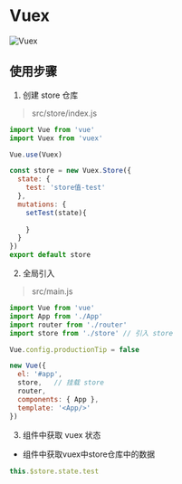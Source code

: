 # Vuex

![Vuex](https://gitcdn.xiaodongxier.com/image/note-page/20230807063134.png)


## 使用步骤

1. 创建 store 仓库

> src/store/index.js

```js
import Vue from 'vue'
import Vuex from 'vuex'

Vue.use(Vuex)

const store = new Vuex.Store({
  state: {
    test: 'store值-test'
  },
  mutations: {
    setTest(state){
      
    }
  }
})
export default store
```

2. 全局引入

> src/main.js

```js
import Vue from 'vue'
import App from './App'
import router from './router'
import store from './store' // 引入 store

Vue.config.productionTip = false

new Vue({
  el: '#app',
  store,   // 挂载 store
  router,
  components: { App },
  template: '<App/>'
})
```


3. 组件中获取 vuex 状态 






- 组件中获取vuex中store仓库中的数据

```js
this.$store.state.test
```

